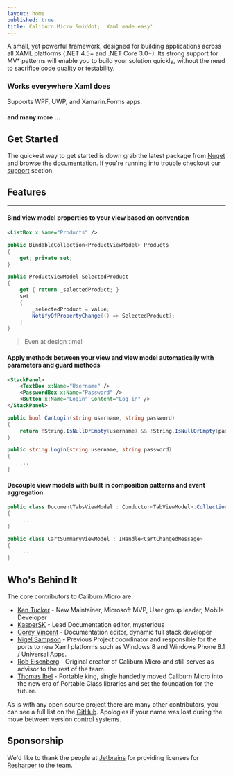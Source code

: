 ```yaml
---
layout: home
published: true
title: Caliburn.Micro &middot; 'Xaml made easy'
---
```


A small, yet powerful framework, designed for building applications across all XAML platforms (.NET 4.5+ and .NET Core 3.0+). Its strong support for MV* patterns will enable you to build your solution quickly, without the need to sacrifice code quality or testability.

### Works everywhere Xaml does
Supports WPF, UWP, and Xamarin.Forms apps.

#### and many more ...

## Get Started
The quickest way to get started is down grab the latest package from [Nuget][nuget] and browse the [documentation][docs]. If you're running into trouble checkout our [support][support] section.

## Features
---
#### Bind view model properties to your view based on convention


``` xml
<ListBox x:Name="Products" />
``` 

``` csharp
public BindableCollection<ProductViewModel> Products
{
    get; private set; 
}

public ProductViewModel SelectedProduct
{
    get { return _selectedProduct; }
    set
    {
        _selectedProduct = value;
        NotifyOfPropertyChange(() => SelectedProduct);
    }
}
```

>Even at design time!


#### Apply methods between your view and view model automatically with parameters and guard methods

``` xml
<StackPanel>
    <TextBox x:Name="Username" />
    <PasswordBox x:Name="Password" />
    <Button x:Name="Login" Content="Log in" />
</StackPanel>
```

``` csharp
public bool CanLogin(string username, string password)
{
    return !String.IsNullOrEmpty(username) && !String.IsNullOrEmpty(password);
}

public string Login(string username, string password)
{
    ...
}
```


#### Decouple view models with built in composition patterns and event aggregation 
``` csharp
public class DocumentTabsViewModel : Conductor<TabViewModel>.Collection.OneActive
{
	...
}
```

``` csharp
public class CartSummaryViewModel : IHandle<CartChangedMessage>
{
	...
}
```

## Who's Behind It
The core contributors to Caliburn.Micro are:

 - [Ken Tucker][kt] - New Maintainer, Microsoft MVP, User group leader, Mobile Developer
 - [KasperSK][ksk] - Lead Documentation editor, mysterious
 - [Corey Vincent][cv] - Documentation editor, dynamic full stack developer
 - [Nigel Sampson][nigel] - Previous Project coordinator and responsible for the ports to new Xaml platforms such as Windows 8 and Windows Phone 8.1 / Universal Apps.
 - [Rob Eisenberg][rob] - Original creator of Caliburn.Micro and still serves as advisor to the rest of the team.
 - [Thomas Ibel][thomas] - Portable king, single handedly moved Caliburn.Micro into the new era of Portable Class libraries and set the foundation for the future.

As is with any open source project there are many other contributors, you can see a full list on the [GitHub][contributors]. Apologies if your name was lost during the move between version control systems.


## Sponsorship

We'd like to thank the people at [Jetbrains][jb] for providing licenses for [Resharper][resharper] to the team.

[nuget]: https://www.nuget.org/packages/Caliburn.Micro
[docs]: /documentation
[support]: /support
[getting-started]: /documentation/getting-started
[rob]: http://robeisenberg.com
[bs]: http://www.bluespire.com
[kt]: https://github.com/vb2ae
[ksk]: https://github.com/KasperSK
[cv]: https://github.com/KasperSK
[nigel]: http://compiledexperience.com
[mm]: http://markermetro.com
[thomas]: https://twitter.com/thomasibel
[contributors]: https://github.com/Caliburn-Micro/Caliburn.Micro/graphs/contributors
[durandal]: http://durandaljs.com/
[jb]: https://www.jetbrains.com/
[resharper]: https://www.jetbrains.com/resharper/
